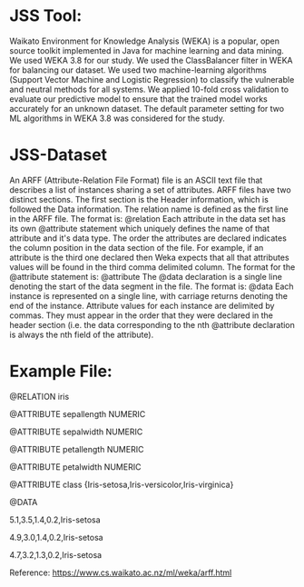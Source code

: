 # JSS Tool:
Waikato Environment for Knowledge Analysis (WEKA) is a popular, open source toolkit implemented in Java for machine learning and data mining. We used WEKA 3.8 for our study. We used the ClassBalancer filter in WEKA for balancing our dataset. We used two machine-learning algorithms (Support Vector Machine and Logistic Regression) to classify the vulnerable and neutral methods for all systems. We applied 10-fold cross validation to evaluate our predictive model to ensure that the trained model works accurately for an unknown dataset. The default parameter setting for two ML algorithms in WEKA 3.8 was considered for the study.

# JSS-Dataset
An ARFF (Attribute-Relation File Format) file is an ASCII text file that describes a list of instances sharing a set of attributes. 
ARFF files have two distinct sections. The first section is the Header information, which is followed the Data information.
The relation name is defined as the first line in the ARFF file. The format is: @relation <relation-name>
Each attribute in the data set has its own @attribute statement which uniquely defines the name of that attribute and it's data type. The order the attributes are declared indicates the column position in the data section of the file. For example, if an attribute is the third one declared then Weka expects that all that attributes values will be found in the third comma delimited column. The format for the @attribute statement is: @attribute <attribute-name> <datatype>
The @data declaration is a single line denoting the start of the data segment in the file. The format is: @data
Each instance is represented on a single line, with carriage returns denoting the end of the instance. Attribute values for each instance are delimited by commas. They must appear in the order that they were declared in the header section (i.e. the data corresponding to the nth @attribute declaration is always the nth field of the attribute).
  
# Example File:
@RELATION iris

@ATTRIBUTE sepallength  NUMERIC

@ATTRIBUTE sepalwidth   NUMERIC

@ATTRIBUTE petallength  NUMERIC

@ATTRIBUTE petalwidth   NUMERIC

@ATTRIBUTE class        {Iris-setosa,Iris-versicolor,Iris-virginica}

@DATA

5.1,3.5,1.4,0.2,Iris-setosa

4.9,3.0,1.4,0.2,Iris-setosa

4.7,3.2,1.3,0.2,Iris-setosa

Reference: https://www.cs.waikato.ac.nz/ml/weka/arff.html


